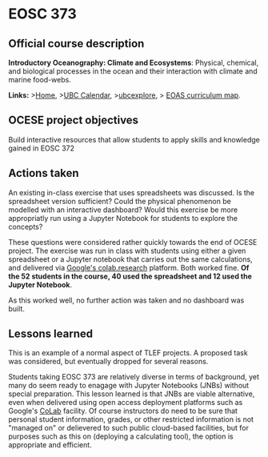 # EOSC 373

## Official course description

**Introductory Oceanography: Climate and Ecosystems**: Physical, chemical, and biological processes in the ocean and their interaction with climate and marine food-webs.

**Links:**
\>[Home](https://www.eoas.ubc.ca/academics/courses/eosc373),
\>[UBC Calendar](https://courses.students.ubc.ca/cs/courseschedule?pname=subjarea&tname=subj-course&dept=EOSC&course=373),
\>[ubcexplore](https://ubcexplorer.io/course/EOSC/373),
\> [EOAS curriculum map](https://www.eoas.ubc.ca/~quest/eoas-only.html).

## OCESE project objectives

Build interactive resources that allow students to apply skills and knowledge gained in EOSC 372

## Actions taken

An existing in-class exercise that uses spreadsheets was discussed. Is the spreadsheet version sufficient? Could the physical phenomenon be modelled with an interactive dashboard? Would this exercise be more appropriatly run using a Jupyter Notebook for students to explore the concepts?

These questions were considered rather quickly towards the end of OCESE project. The exercise was run in class with students using either a given spreadsheet or a Jupyter notebook that carries out the same calculations, and delivered via [Google's colab.research](https://colab.google/) platform. Both worked fine. **Of the 52 students in the course, 40 used the spreadsheet and 12 used the Jupyter Notebook**.

As this worked well, no further action was taken and no dashboard was built.

## Lessons learned

This is an example of a normal aspect of TLEF projects. A proposed task was considered, but eventually dropped for several reasons.

Students taking EOSC 373 are relatively diverse in terms of background, yet many do seem ready to enagage with Jupyter Notebooks (JNBs) without special preparation. This lesson learned is that JNBs are viable alternative, even when delivered using open access deployment platforms such as Google's [CoLab](https://colab.google/) facility. Of course instructors do need to be sure that personal student information, grades, or other restricted information is not "managed on" or delievered to such public cloud-based facilities, but for purposes such as this on (deploying a calculating tool), the option is appropriate and efficient.